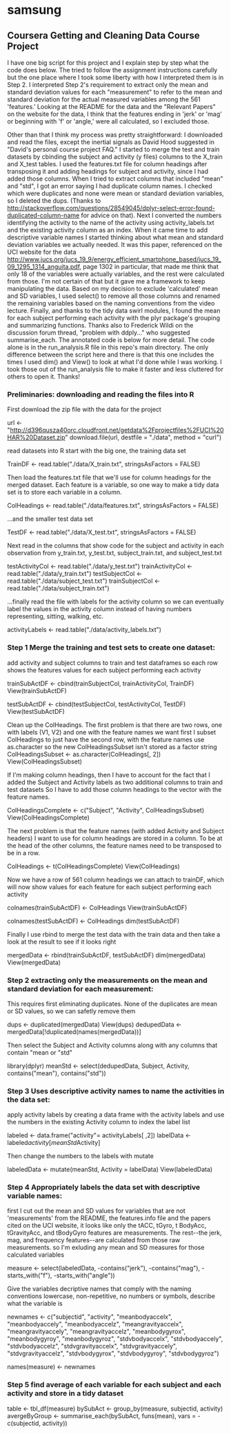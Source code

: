 # samsung
## Coursera Getting and Cleaning Data Course Project

I have one big script for this project and I explain step by step what the code does below. 
The tried to follow the assignment instructions carefully but the one place where I took some liberty with how I interpreted them is in Step 2. I interpreted Step 2's requirement to extract only the mean and standard deviation values for each "measurement" to refer to the mean and standard deviation for the actual measured variables among the 561 'features.' 
Looking at the README for the data and the "Relevant Papers" on the website for the data, I think that
the features ending in 'jerk' or 'mag' or beginning with 'f' or 'angle,' were all calculated, so I excluded those.

Other than that I think my process was pretty straightforward:
I downloaded and read the files, except the inertial signals as David Hood suggested in 
"David's personal course project FAQ."
I started to merge the test and train datasets by cbinding the subject and activity (y files) columns to the X_train and X_test tables.
I used the features.txt file for column headings after transposing it and adding headings for subject and activity, since I had added those columns.
When I tried to extract columns that included "mean" and "std", I got an error saying I had duplicate column names. I checked which were duplicates and none were mean or standard deviation variables, so I deleted the dups.
(Thanks to http://stackoverflow.com/questions/28549045/dplyr-select-error-found-duplicated-column-name for advice on that).
Next I converted the numbers identifying the activity to the name of the activity using activity_labels.txt and the existing activity column as an index.
When it came time to add descriptive variable names I started thinking about what mean and standard deviation variables we actually needed. It was this paper, referenced on the UCI website for the data http://www.jucs.org/jucs_19_9/energy_efficient_smartphone_based/jucs_19_09_1295_1314_anguita.pdf, page 1302 in particular, that made me think that only 18 of the variables were actually variables, and the rest were calculated from those. I'm not certain of that but it gave me a framework to keep manipulating the data. 
Based on my decision to exclude 'calculated' mean and SD variables, I used select() to remove all those columns and renamed the remaining variables based on the naming conventions from the video lecture.
Finally, and thanks to the tidy data swirl modules, I found the mean for each subject performing each activity with the plyr package's grouping and summarizing functions. Thanks also to Frederick Wildi on the discussion forum thread, "problem with ddply..." who suggested summarise_each. 
The annotated code is below for more detail. The code alone is in the run_analysis.R file in this repo's main directory. The only difference between the script here and there is that this one includes the times I used dim() and View() to look at what I'd done while I was working. I took those out of the run_analysis file to make it faster and less cluttered for others to open it. 
Thanks!


### Preliminaries: downloading and reading the files into R
First download the zip file with the data for the project

url <- "http://d396qusza40orc.cloudfront.net/getdata%2Fprojectfiles%2FUCI%20HAR%20Dataset.zip"
download.file(url, destfile = "./data", method = "curl")

read datasets into R
start with the big one, the training data set

TrainDF <- read.table("./data/X_train.txt", stringsAsFactors = FALSE)

Then load the features.txt file that we'll use for column headings
for the merged dataset. Each feature is a variable, so one way to make 
a tidy data set is to store each variable in a column. 

ColHeadings <- read.table("./data/features.txt", stringsAsFactors = FALSE)

...and the smaller test data set

TestDF <- read.table("./data/X_test.txt", stringsAsFactors = FALSE)

Next read in the columns that show code for the subject and activity 
in each observation from y_train.txt, y_test.txt, subject_train.txt, 
and subject_test.txt

testActivityCol <- read.table("./data/y_test.txt")
trainActivityCol <- read.table("./data/y_train.txt")
testSubjectCol <- read.table("./data/subject_test.txt")
trainSubjectCol <- read.table("./data/subject_train.txt")

...finally read the file with labels for the activity column so we 
can eventually label the values in the activity column instead 
of having numbers representing, sitting, walking, etc.

activityLabels <- read.table("./data/activity_labels.txt")

### Step 1 Merge the training and test sets to create one dataset:
add activity and subject columns to train and test dataframes so each row
shows the features values for each subject performing each activity

trainSubActDF <- cbind(trainSubjectCol, trainActivityCol, TrainDF)
View(trainSubActDF)

testSubActDF <- cbind(testSubjectCol, testActivityCol, TestDF)
View(testSubActDF)

Clean up the ColHeadings. The first problem is that there are two rows, 
one with labels (V1, V2) and one with the feature names we want
first I subset ColHeadings to just have the second row, with the feature names
use as.character so the new ColHeadingsSubset isn't stored as a factor string
ColHeadingsSubset <- as.character(ColHeadings[, 2])
View(ColHeadingsSubset)

If I'm making column headings, then I have to account for the fact that
I added the Subject and Activity labels as two additional columns to train and test datasets
So I have to add those column headings to the vector with the feature names.

ColHeadingsComplete <- c("Subject", "Activity", ColHeadingsSubset)
View(ColHeadingsComplete)

The next problem is that the feature names (with added Activity and Subject headers) 
I want to use for column headings are stored in a column. 
To be at the head of the other columns, the feature names need to be transposed to be in a row.

ColHeadings <- t(ColHeadingsComplete)
View(ColHeadings)


Now we have a row of 561 column headings we can attach
to trainDF, which will now show values for each feature
for each subject performing each activity

colnames(trainSubActDF) <- ColHeadings
View(trainSubActDF)

colnames(testSubActDF) <- ColHeadings
dim(testSubActDF)

Finally I use rbind to merge the test data with the train data 
and then take a look at the result to see if it looks right

mergedData <- rbind(trainSubActDF, testSubActDF)
dim(mergedData)
View(mergedData)

### Step 2 extracting only the measurements on the mean and standard deviation for each measurement:
This requires first eliminating duplicates. None of the duplicates are mean or SD 
values, so we can safetly remove them

dups <- duplicated(mergedData)
View(dups)
dedupedData <- mergedData[!duplicated(names(mergedData))]

Then select the Subject and Activity columns along with any columns that contain "mean or "std"

library(dplyr)
meanStd <- select(dedupedData, Subject, Activity, contains("mean"), contains("std"))

### Step 3 Uses descriptive activity names to name the activities in the data set: 
apply activity labels by creating a data frame with the activity labels
and use the numbers in the existing Activity column to index the label list

labeled <- data.frame("activity"= activityLabels[ ,2])
labelData <- labeled$activity[meanStd$Activity] 

Then change the numbers to the labels with mutate

labeledData <- mutate(meanStd, Activity = labelData)
View(labeledData)

### Step 4 Appropriately labels the data set with descriptive variable names:
first I cut out the mean and SD values for variables that are not 'measurements' 
from the README, the features.info file and the papers cited on the UCI website, 
it looks like only the tACC, tGyro, t BodyAcc, tGravityAcc, and tBodyGyro features are 
measurements. The rest--the jerk, mag, and frequency features--are calculated from 
those raw measurements.
so I'm exluding any mean and SD measures for those calculated variables

measure <- select(labeledData, -contains("jerk"), -contains("mag"), -starts_with("f"), -starts_with("angle"))

Give the variables decriptive names that comply with the naming conventions
lowercase, non-repetitive, no numbers or symbols, describe what the variable is

newnames <- c("subjectid", "activity", "meanbodyaccelx", "meanbodyaccely", "meanbodyaccelz", "meangravityaccelx", "meangravityaccely", "meangravityaccelz", "meanbodygyrox", "meanbodygyroy", "meanbodygyroz", "stdvbodyaccelx", "stdvbodyaccely", "stdvbodyaccelz", "stdvgravityaccelx", "stdvgravityaccely", "stdvgravityaccelz", "stdvbodygyrox", "stdvbodygyroy", "stdvbodygyroz")

names(measure) <- newnames

### Step 5 find average of each variable for each subject and each activity and store in a tidy dataset
table <- tbl_df(measure)
bySubAct <- group_by(measure, subjectid, activity)
avergeByGroup <- summarise_each(bySubAct, funs(mean), vars = -c(subjectid, activity))
                 
